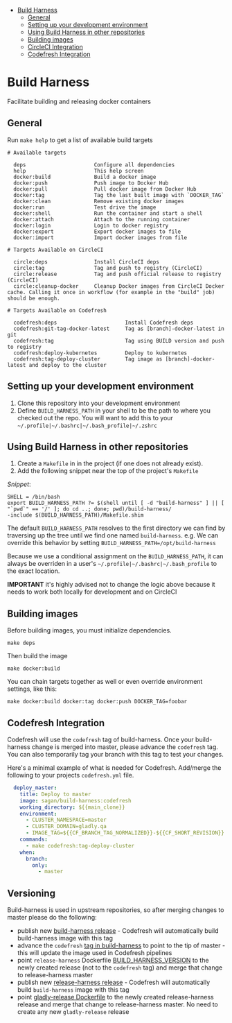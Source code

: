 <!-- MarkdownTOC -->

- [Build Harness](#build-harness)
  - [General](#general)
  - [Setting up your development environment](#setting-up-your-development-environment)
  - [Using Build Harness in other repositories](#using-build-harness-in-other-repositories)
  - [Building images](#building-images)
  - [CircleCI Integration](#circleci-integration)
  - [Codefresh Integration](#codefresh-integration)

<!-- /MarkdownTOC -->

# Build Harness

Facilitate building and releasing docker containers

## General

Run `make help` to get a list of available build targets

```
# Available targets

  deps                      Configure all dependencies
  help                      This help screen
  docker:build              Build a docker image
  docker:push               Push image to Docker Hub
  docker:pull               Pull docker image from Docker Hub
  docker:tag                Tag the last built image with `DOCKER_TAG`
  docker:clean              Remove existing docker images
  docker:run                Test drive the image
  docker:shell              Run the container and start a shell
  docker:attach             Attach to the running container
  docker:login              Login to docker registry
  docker:export             Export docker images to file
  docker:import             Import docker images from file

# Targets Available on CircleCI

  circle:deps               Install CircleCI deps
  circle:tag                Tag and push to registry (CircleCI)
  circle:release            Tag and push official release to registry (CircleCI)
  circle:cleanup-docker     Cleanup Docker images from CircleCI Docker cache. Calling it once in workflow (for example in the "build" job) should be enough.

# Targets Available on Codefresh

  codefresh:deps                      Install Codefresh deps
  codefresh:git-tag-docker-latest     Tag as [branch]-docker-latest in git
  codefresh:tag                       Tag using BUILD version and push to registry
  codefresh:deploy-kubernetes         Deploy to kubernetes
  codefresh:tag-deploy-cluster        Tag image as [branch]-docker-latest and deploy to the cluster
```

## Setting up your development environment

1. Clone this repository into your development environment
2. Define `BUILD_HARNESS_PATH` in your shell to be the path to where you checked out the repo. You will want to add this to your `~/.profile|~/.bashrc|~/.bash_profile|~/.zshrc`

## Using Build Harness in other repositories

1. Create a `Makefile` in in the project (if one does not already exist).
1. Add the following snippet near the top of the project's `Makefile`

*Snippet*:
```
SHELL = /bin/bash
export BUILD_HARNESS_PATH ?= $(shell until [ -d "build-harness" ] || [ "`pwd`" == '/' ]; do cd ..; done; pwd)/build-harness/
-include $(BUILD_HARNESS_PATH)/Makefile.shim
```

The default `BUILD_HARNESS_PATH` resolves to the first directory we can find by traversing up the tree until we find one named `build-harness`. e.g. We can override this behavior by setting `BUILD_HARNESS_PATH=/opt/build-harness`

Because we use a conditional assignment on the `BUILD_HARNESS_PATH`, it can always be overriden in a user's `~/.profile|~/.bashrc|~/.bash_profile` to the exact location.

**IMPORTANT** it's highly advised not to change the logic above because it needs to work both locally for development and on CircleCI

## Building images

Before building images, you must initialize dependencies.

    make deps

Then build the image

    make docker:build

You can chain targets together as well or even override environment settings, like this:

    make docker:build docker:tag docker:push DOCKER_TAG=foobar

## Codefresh Integration

Codefresh will use the `codefresh` tag of build-harness. Once your build-harness change is merged into master, please advance the `codefresh` tag. You can also temporarily tag your branch with this tag to test your changes.

Here's a minimal example of what is needed for Codefresh. Add/merge the following to your projects `codefresh.yml` file.
```yaml
  deploy_master:
    title: Deploy to master
    image: sagan/build-harness:codefresh
    working_directory: ${{main_clone}}
    environment:
      - CLUSTER_NAMESPACE=master
      - CLUSTER_DOMAIN=gladly.qa
      - IMAGE_TAG=${{CF_BRANCH_TAG_NORMALIZED}}-${{CF_SHORT_REVISION}}
    commands:
      - make codefresh:tag-deploy-cluster
    when:
      branch:
        only:
          - master
```

## Versioning

Build-harness is used in upstream repositories, so after merging changes to master please do the following:
- publish new [build-harness release](https://github.com/sagansystems/build-harness/releases) - Codefresh will automatically build build-harness image with this tag
- advance the `codefresh` [tag in build-harness](https://github.com/sagansystems/build-harness/tree/codefresh) to point to the tip of master - this will update the image used in Codefresh pipelines
- point `release-harness` Dockerfile [BUILD_HARNESS_VERSION](https://github.com/sagansystems/release-harness/blob/master/Dockerfile) to the newly created release (not to the `codefresh` tag) and merge that change to release-harness master
- publish new [release-harness release](https://github.com/sagansystems/release-harness/releases) - Codefresh will automatically build `build-harness` image with this tag
- point [gladly-release Dockerfile](https://github.com/sagansystems/gladly-release/blob/master/Dockerfile) to the newly created release-harness release and merge that change to release-harness master. No need to create any new `gladly-release` release
